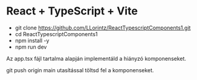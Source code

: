 # React + TypeScript + Vite

- git clone https://github.com/LLorintz/ReactTypescriptComponents1.git
- cd ReactTypescriptComponents1
- npm install -y
- npm run dev

Az app.tsx fájl tartalma alapján implementáld a hiányzó komponenseket.

git push origin main utasítással töltsd fel a komponenseket.
